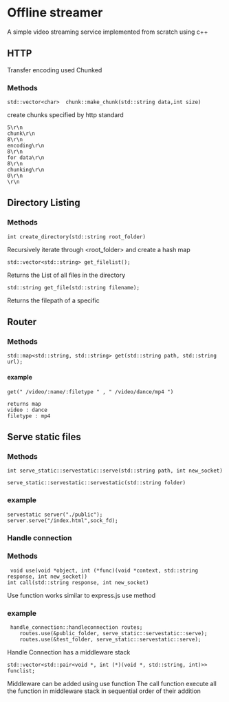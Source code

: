 # Offline streamer
A simple video streaming service implemented from scratch using c++

## HTTP
Transfer encoding used Chunked
### Methods ###
```
std::vector<char>  chunk::make_chunk(std::string data,int size)
```
create chunks specified by http standard
```
5\r\n
chunk\r\n
8\r\n
encoding\r\n
8\r\n
for data\r\n
8\r\n
chunking\r\n
0\r\n
\r\n
```
## Directory Listing
### Methods
```
int create_directory(std::string root_folder)
```
Recursively iterate through <root_folder> and create a hash map
```
std::vector<std::string> get_filelist();
```
Returns the List of all files in the directory
```
std::string get_file(std::string filename);
```
Returns the filepath of a specific <filename>
## Router
### Methods
```
std::map<std::string, std::string> get(std::string path, std::string url);
```
#### example
```
get(" /video/:name/:filetype " , " /video/dance/mp4 ")
```
```
returns map
video : dance
filetype : mp4
```
## Serve static files
### Methods
```
int serve_static::servestatic::serve(std::string path, int new_socket)

serve_static::servestatic::servestatic(std::string folder)
```
### example
```
servestatic server("./public");
server.serve("/index.html",sock_fd);
```
### Handle connection
### Methods
```
 void use(void *object, int (*func)(void *context, std::string response, int new_socket))
int call(std::string response, int new_socket)
```
Use function works similar to express.js use method 
### example
```
 handle_connection::handleconnection routes;
    routes.use(&public_folder, serve_static::servestatic::serve);
    routes.use(&test_folder, serve_static::servestatic::serve);
```
Handle Connection has a middleware stack
```
std::vector<std::pair<void *, int (*)(void *, std::string, int)>> funclist;
```
Middleware can be added using use function The call function execute all the function in middleware stack in sequential order of their addition
